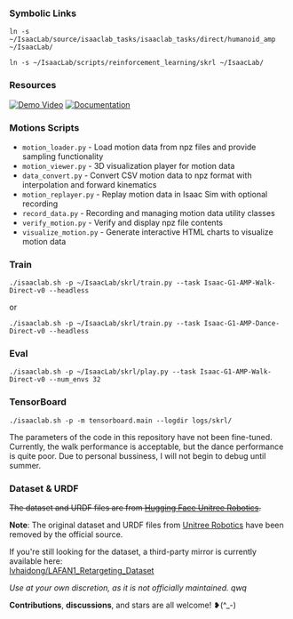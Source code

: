 ### Symbolic Links
```
ln -s ~/IsaacLab/source/isaaclab_tasks/isaaclab_tasks/direct/humanoid_amp ~/IsaacLab/

ln -s ~/IsaacLab/scripts/reinforcement_learning/skrl ~/IsaacLab/
```

### Resources

[![Demo Video](https://img.shields.io/badge/Demo-Bilibili-ff69b4?style=for-the-badge&logo=bilibili)](https://www.bilibili.com/video/BV19cRvYhEL8/?vd_source=5159ce41348cd4fd3d83ef9169dc8dbc)
[![Documentation](https://img.shields.io/badge/Documentation-DeepWiki-blue?style=for-the-badge&logo=gitbook)](https://deepwiki.com/linden713/humanoid_amp)

### Motions Scripts
- `motion_loader.py` - Load motion data from npz files and provide sampling functionality
- `motion_viewer.py` - 3D visualization player for motion data
- `data_convert.py` - Convert CSV motion data to npz format with interpolation and forward kinematics
- `motion_replayer.py` - Replay motion data in Isaac Sim with optional recording
- `record_data.py` - Recording and managing motion data utility classes
- `verify_motion.py` - Verify and display npz file contents
- `visualize_motion.py` - Generate interactive HTML charts to visualize motion data

### Train
```
./isaaclab.sh -p ~/IsaacLab/skrl/train.py --task Isaac-G1-AMP-Walk-Direct-v0 --headless
```
or
```
./isaaclab.sh -p ~/IsaacLab/skrl/train.py --task Isaac-G1-AMP-Dance-Direct-v0 --headless
```
### Eval
```
./isaaclab.sh -p ~/IsaacLab/skrl/play.py --task Isaac-G1-AMP-Walk-Direct-v0 --num_envs 32 
```
### TensorBoard
```
./isaaclab.sh -p -m tensorboard.main --logdir logs/skrl/
```

The parameters of the code in this repository have not been fine-tuned. Currently, the walk performance is acceptable, but the dance performance is quite poor. Due to personal bussiness, I will not begin to debug until summer.
### Dataset & URDF
~~The dataset and URDF files are from [Hugging Face Unitree Robotics](https://huggingface.co/datasets/unitreerobotics/LAFAN1_Retargeting_Dataset).~~

**Note**: The original dataset and URDF files from [Unitree Robotics](https://huggingface.co/datasets/unitreerobotics/LAFAN1_Retargeting_Dataset) have been removed by the official source.

If you're still looking for the dataset, a third-party mirror is currently available here:  
[lvhaidong/LAFAN1_Retargeting_Dataset](https://huggingface.co/datasets/lvhaidong/LAFAN1_Retargeting_Dataset)

*Use at your own discretion, as it is not officially maintained. qwq*

**Contributions**, **discussions**, and stars are all welcome! ❥(^_-)
